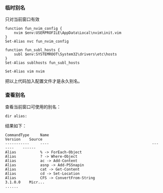 ### 临时别名

只对当前窗口有效

```shell
function fun_nvim_config {
	nvim $env:USERPROFILE\AppData\Local\nvim\init.vim
}
Set-Alias nvc fun_nvim_config
```

```shell
function fun_subl_hosts {
	subl $env:SYSTEMROOT\System32\drivers\etc\hosts
}
Set-Alias sublhosts fun_subl_hosts
```

```shell
Set-Alias vim nvim
```

把以上代码加入配置文件才是永久别名。

### 查看别名

查看当前窗口可使用的别名：

```shell
dir alias:
```

结果如下：

```shell
CommandType     Name                                               Version    Source
-----------     ----                                               -------    ------
Alias           % -> ForEach-Object
Alias           ? -> Where-Object
Alias           ac -> Add-Content
Alias           asnp -> Add-PSSnapin
Alias           cat -> Get-Content
Alias           cd -> Set-Location
Alias           CFS -> ConvertFrom-String                          3.1.0.0    Micr...
......
```

